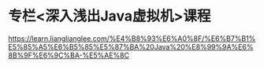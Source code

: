 # 专栏<深入浅出Java虚拟机>课程

https://learn.lianglianglee.com/%E4%B8%93%E6%A0%8F/%E6%B7%B1%E5%85%A5%E6%B5%85%E5%87%BA%20Java%20%E8%99%9A%E6%8B%9F%E6%9C%BA-%E5%AE%8C
